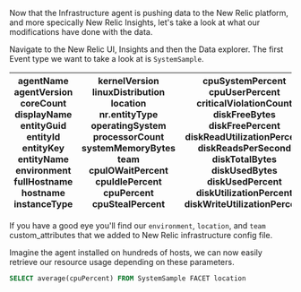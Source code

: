 Now that the Infrastructure agent is pushing data to the New Relic platform, and more specically New Relic Insights, let's take a look at what our modifications have done with the data.

Navigate to the New Relic UI, Insights and then the Data explorer. The first Event type we want to take a look at is `SystemSample`.

| agentName agentVersion coreCount displayName entityGuid entityId entityKey entityName environment fullHostname hostname instanceType | kernelVersion linuxDistribution location nr.entityType operatingSystem processorCount systemMemoryBytes team cpuIOWaitPercent cpuIdlePercent cpuPercent cpuStealPercent | cpuSystemPercent cpuUserPercent criticalViolationCount diskFreeBytes diskFreePercent diskReadUtilizationPercent diskReadsPerSecond diskTotalBytes diskUsedBytes diskUsedPercent diskUtilizationPercent diskWriteUtilizationPercent | diskWritesPerSecond loadAverageFifteenMinute loadAverageFiveMinute loadAverageOneMinute memoryFreeBytes memoryTotalBytes memoryUsedBytes swapFreeBytes swapTotalBytes swapUsedBytes timestamp warningViolationCount |
|----|----|----|----|

If you have a good eye you'll find our `environment`, `location`, and `team` custom_attributes that we added to New Relic infrastructure config file.

Imagine the agent installed on hundreds of hosts, we can now easily retrieve our resource usage depending on these parameters.

```sql
SELECT average(cpuPercent) FROM SystemSample FACET location
```


